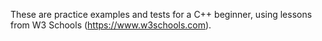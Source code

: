These are practice examples and tests for a C++ beginner, using lessons from W3 Schools (https://www.w3schools.com).
